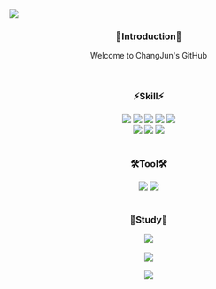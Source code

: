 <img src="https://capsule-render.vercel.app/api?type=slice&color=auto&height=200&text=Hi%20there 👋&fontAlign=70&rotate=13&fontAlignY=25&desc=seulzzang's%20GitHub&descAlign=70.&descAlignY=44" />
<!-- introduction section -->
<h3 align=center font-size=20px>🙌Introduction🙌</h3>
<p align=center>
  Welcome to ChangJun's GitHub
</p>
<br />

<!-- Skill section -->
<h3 align=center>⚡Skill⚡</h3>
<div align=center>
  <img src="https://img.shields.io/badge/JavaScript-F7DF1E?style=flat&logo=JavaScript&logoColor=white">
  <img src="https://img.shields.io/badge/HTML5-E34F26?style=flat&logo=HTML5&logoColor=white" />
	<img src="https://img.shields.io/badge/CSS3-1572B6?style=flat&logo=CSS3&logoColor=white" />
  <img src="https://img.shields.io/badge/Bootstrap-7533f9?style=flat&logo=Bootstrap&logoColor=white" />
  <img src=https://img.shields.io/badge/Figma-F24E1E?style=flat&logo=figma&logoColor=white />
</div>
<div align=center>
  <img src="https://img.shields.io/badge/Python-3776AB?style=flat&logo=python&logoColor=white">
  <img src="https://img.shields.io/badge/Django-092E20?style=flat&logo=django&logoColor=white">
  <img src="https://img.shields.io/badge/GIT-E44C30?style=flat&logo=git&logoColor=white" />
</div>
<br />

<!-- Tool section -->
<h3 align=center>🛠Tool🛠</h3>
<div align=center>
  <img src="https://img.shields.io/badge/GitHub-black?style=flat&logo=GitHub&logoColor=white"/>
  <img src="https://img.shields.io/badge/Notion-f7f6f2?style=flat&logo=Notion&logoColor=black">
</div>
<br />

<!-- Study section -->
<h3 align=center>📖Study📖</h3>
<div align=center>
  <img src="https://img.shields.io/badge/React-20232A?style=flat&logo=react&logoColor=61DAFB">
</div>
<br/>

<!-- footer section -->
<div align=center>
  <img src="https://github-readme-stats.vercel.app/api/top-langs/?username=ckdwns1221&layout=compact">
</div>
<br/>
<div align=center>
  <img src="https://github-readme-stats.vercel.app/api?username=ckdwns1221&show_icons=true&title_color=ffffff&text_color=ffffff&icon_color=ffffff&bg_color=DEG,a49cec,d6a4a4">
</div>
